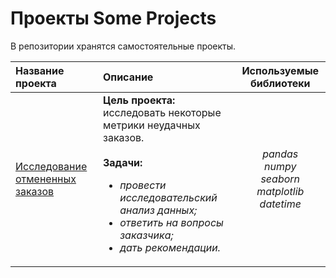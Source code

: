 # Проекты Some Projects
В репозитории хранятся самостоятельные проекты.

| Название проекта | Описание | Используемые библиотеки | 
| :---------------------- | :---------------------- | :----------------------: |
| [Исследование отмененных заказов](cancelled_orders) | **Цель проекта:** исследовать некоторые метрики неудачных заказов. <br/><br/> **Задачи:**  <br/> <ul> <li>*провести исследовательский анализ данных;*</li> <li>*ответить на вопросы заказчика;*</li> <li>*дать рекомендации.*</li> </ul> | *pandas* <br/> *numpy* <br/> *seaborn* <br/> *matplotlib* <br/> *datetime*|
